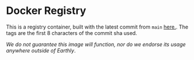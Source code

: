 # Docker Registry

This is a registry container, built with the latest commit from `main` [here.](https://github.com/distribution/distribution). The tags are the first 8 characters of the commit sha used.

*We do not guarantee this image will function, nor do we endorse its usage anywhere outside of Earthly*.
